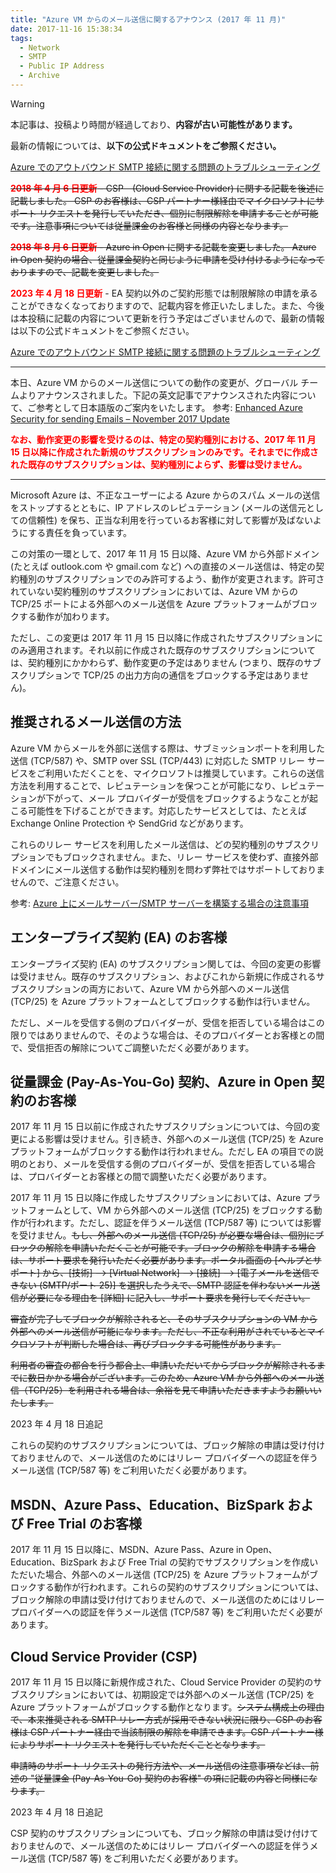 ```yaml
---
title: "Azure VM からのメール送信に関するアナウンス (2017 年 11 月)"
date: 2017-11-16 15:38:34
tags:
  - Network
  - SMTP
  - Public IP Address
  - Archive
---
```


> [!WARNING]
> 本記事は、投稿より時間が経過しており、<strong>内容が古い可能性があります。</strong>
> 
> 最新の情報については、<strong>以下の公式ドキュメントをご参照ください。</strong>
> 
> [Azure でのアウトバウンド SMTP 接続に関する問題のトラブルシューティング](https://learn.microsoft.com/ja-jp/azure/virtual-network/troubleshoot-outbound-smtp-connectivity)

~~<strong><span style="color: red; ">2018 年 4 月 6 日更新</span></strong> - CSP　(Cloud Service Provider) に関する記載を後述に記載しました。
CSP のお客様は、CSP パートナー様経由でマイクロソフトにサポート リクエストを発行していただき、個別に制限解除を申請することが可能です。注意事項については従量課金のお客様と同様の内容となります。~~

~~<strong><span style="color: red; ">2018 年 8 月 6 日更新</span></strong> - Azure in Open に関する記載を変更しました。
Azure in Open 契約の場合、従量課金契約と同じように申請を受け付けるようになっておりますので、記載を変更しました。~~

<strong><span style="color: red; ">2023 年 4 月 18 日更新</span></strong> - EA 契約以外のご契約形態では制限解除の申請を承ることができなくなっておりますので、記載内容を修正いたしました。また、今後は本投稿に記載の内容について更新を行う予定はございませんので、最新の情報は以下の公式ドキュメントをご参照ください。

[Azure でのアウトバウンド SMTP 接続に関する問題のトラブルシューティング](https://learn.microsoft.com/ja-jp/azure/virtual-network/troubleshoot-outbound-smtp-connectivity)

***

本日、Azure VM からのメール送信についての動作の変更が、グローバル チームよりアナウンスされました。下記の英文記事でアナウンスされた内容について、ご参考として日本語版のご案内をいたします。
参考: [Enhanced Azure Security for sending Emails – November 2017 Update](https://blogs.msdn.microsoft.com/mast/2017/11/15/enhanced-azure-security-for-sending-emails-november-2017-update/)

<strong><span style="color: red; ">なお、動作変更の影響を受けるのは、特定の契約種別における、2017 年 11 月 15 日以降に作成された新規のサブスクリプションのみです。それまでに作成された既存のサブスクリプションは、契約種別によらず、影響は受けません。</span></strong>

***

Microsoft Azure は、不正なユーザーによる Azure からのスパム メールの送信をストップするとともに、IP アドレスのレピュテーション (メールの送信元としての信頼性) を保ち、正当な利用を行っているお客様に対して影響が及ばないようにする責任を負っています。

この対策の一環として、2017 年 11 月 15 日以降、Azure VM から外部ドメイン (たとえば outlook.com や gmail.com など) への直接のメール送信は、特定の契約種別のサブスクリプションでのみ許可するよう、動作が変更されます。許可されていない契約種別のサブスクリプションにおいては、Azure VM からの TCP/25 ポートによる外部へのメール送信を Azure プラットフォームがブロックする動作が加わります。

ただし、この変更は 2017 年 11 月 15 日以降に作成されたサブスクリプションにのみ適用されます。それ以前に作成された既存のサブスクリプションについては、契約種別にかかわらず、動作変更の予定はありません (つまり、既存のサブスクリプションで TCP/25 の出力方向の通信をブロックする予定はありません)。

## 推奨されるメール送信の方法
Azure VM からメールを外部に送信する際は、サブミッションポートを利用した送信 (TCP/587) や、SMTP over SSL (TCP/443) に対応した SMTP リレー サービスをご利用いただくことを、マイクロソフトは推奨しています。これらの送信方法を利用することで、レピュテーションを保つことが可能になり、レピュテーションが下がって、メール プロバイダーが受信をブロックするようなことが起こる可能性を下げることができます。対応したサービスとしては、たとえば Exchange Online Protection や SendGrid などがあります。

これらのリレー サービスを利用したメール送信は、どの契約種別のサブスクリプションでもブロックされません。また、リレー サービスを使わず、直接外部ドメインにメール送信する動作は契約種別を問わず弊社ではサポートしておりませんので、ご注意ください。

参考: [Azure 上にメールサーバー/SMTP サーバーを構築する場合の注意事項](./article/network/smtp-on-azurevm.md)

## エンタープライズ契約 (EA) のお客様
エンタープライズ契約 (EA) のサブスクリプション関しては、今回の変更の影響は受けません。既存のサブスクリプション、およびこれから新規に作成されるサブスクリプションの両方において、Azure VM から外部へのメール送信 (TCP/25) を Azure プラットフォームとしてブロックする動作は行いません。

ただし、メールを受信する側のプロバイダーが、受信を拒否している場合はこの限りではありませんので、そのような場合は、そのプロバイダーとお客様との間で、受信拒否の解除についてご調整いただく必要があります。

## 従量課金 (Pay-As-You-Go) 契約、Azure in Open 契約のお客様
2017 年 11 月 15 日以前に作成されたサブスクリプションについては、今回の変更による影響は受けません。引き続き、外部へのメール送信 (TCP/25) を Azure プラットフォームがブロックする動作は行われません。ただし EA の項目での説明のとおり、メールを受信する側のプロバイダーが、受信を拒否している場合は、プロバイダーとお客様との間で調整いただく必要があります。

2017 年 11 月 15 日以降に作成したサブスクリプションにおいては、Azure プラットフォームとして、VM から外部へのメール送信 (TCP/25) をブロックする動作が行われます。ただし、認証を伴うメール送信 (TCP/587 等) については影響を受けません。~~もし、外部へのメール送信 (TCP/25) が必要な場合は、個別にブロックの解除を申請いただくことが可能です。ブロックの解除を申請する場合は、サポート要求を発行いただく必要があります。ポータル画面の [ヘルプとサポート] から、[技術] --> [Virtual Network] --> [接続] --> [電子メールを送信できない (SMTP/ポート 25)] を選択したうえで、SMTP 認証を伴わないメール送信が必要になる理由を [詳細] に記入し、サポート要求を発行してください。~~

~~審査が完了してブロックが解除されると、そのサブスクリプションの VM から外部へのメール送信が可能になります。ただし、不正な利用がされているとマイクロソフトが判断した場合は、再びブロックする可能性があります。~~

~~利用者の審査の都合を行う都合上、申請いただいてからブロックが解除されるまでに数日かかる場合がございます。このため、Azure VM から外部へのメール送信（TCP/25）を利用される場合は、余裕を見て申請いただきますようお願いいたします。~~

2023 年 4 月 18 日追記

これらの契約のサブスクリプションについては、ブロック解除の申請は受け付けておりませんので、メール送信のためにはリレー プロバイダーへの認証を伴うメール送信 (TCP/587 等) をご利用いただく必要があります。

## MSDN、Azure Pass、Education、BizSpark および Free Trial のお客様
2017 年 11 月 15 日以降に、MSDN、Azure Pass、Azure in Open、Education、BizSpark および Free Trial の契約でサブスクリプションを作成いただいた場合、外部へのメール送信 (TCP/25) を Azure プラットフォームがブロックする動作が行われます。これらの契約のサブスクリプションについては、ブロック解除の申請は受け付けておりませんので、メール送信のためにはリレー プロバイダーへの認証を伴うメール送信 (TCP/587 等) をご利用いただく必要があります。

## Cloud Service Provider (CSP)
2017 年 11 月 15 日以降に新規作成された、Cloud Service Provider の契約のサブスクリプションにおいては、初期設定では外部へのメール送信 (TCP/25) を Azure プラットフォームがブロックする動作となります。~~システム構成上の理由で、本来推奨される SMTP リレー方式が採用できない状況に限り、CSP のお客様は CSP パートナー経由で当該制限の解除を申請できます。CSP パートナー様によりサポート リクエストを発行していただくこととなります。~~

~~申請時のサポート リクエストの発行方法や、メール送信の注意事項などは、前述の "従量課金 (Pay-As-You-Go) 契約のお客様" の項に記載の内容と同様になります。~~

2023 年 4 月 18 日追記

CSP 契約のサブスクリプションについても、ブロック解除の申請は受け付けておりませんので、メール送信のためにはリレー プロバイダーへの認証を伴うメール送信 (TCP/587 等) をご利用いただく必要があります。
